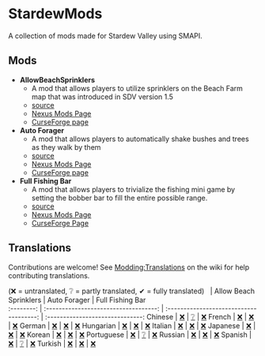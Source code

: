 ﻿# StardewMods

A collection of mods made for Stardew Valley using SMAPI.

## Mods

- **AllowBeachSprinklers**
  - A mod that allows players to utilize sprinklers on the Beach Farm map that was introduced in SDV version 1.5
  - [source](./src/AllowBeachSprinklers)
  - [Nexus Mods Page](https://www.nexusmods.com/stardewvalley/mods/7629)
  - [CurseForge page](https://www.curseforge.com/stardewvalley/mods/allow-beach-sprinklers)
- **Auto Forager**
  - A mod that allows players to automatically shake bushes and trees as they walk by them
  - [source](./src/AutoForager)
  - [Nexus Mods Page](https://www.nexusmods.com/stardewvalley/mods/7736)
  - [CurseForge page](https://www.curseforge.com/stardewvalley/mods/auto-forager)
- **Full Fishing Bar**
  - A mod that allows players to trivialize the fishing mini game by setting the bobber bar to fill the entire possible range.
  - [source](./src/FullFishingBar)
  - [Nexus Mods Page](https://www.nexusmods.com/stardewvalley/mods/23006)
  - [CurseForge Page](https://www.curseforge.com/stardewvalley/mods)

## Translations

Contributions are welcome! See [Modding:Translations](https://stardewvalleywiki.com/Modding:Translations)
on the wiki for help contributing translations.

(❌ = untranslated, ❔ = partly translated, ✔ = fully translated)
&nbsp;     | Allow Beach Sprinklers                | Auto Forager                            | Full Fishing Bar                 
:--------: | :-----------------------------------: | :-------------------------------------: | :------------------------------: 
Chinese    | [❌](./src/AllowBeachSprinklers/i18n) | [❔](./src/AutoForager/i18n/zh.json)    | [❌](./src/FullFishingBar/i18n)
French     | [❌](./src/AllowBeachSprinklers/i18n) | [❌](./src/AutoForager/i18n)           | [❌](./src/FullFishingBar/i18n)
German     | [❌](./src/AllowBeachSprinklers/i18n) | [❌](./src/AutoForager/i18n)           | [❌](./src/FullFishingBar/i18n)
Hungarian  | [❌](./src/AllowBeachSprinklers/i18n) | [❌](./src/AutoForager/i18n)           | [❌](./src/FullFishingBar/i18n)
Italian    | [❌](./src/AllowBeachSprinklers/i18n) | [❌](./src/AutoForager/i18n)           | [❌](./src/FullFishingBar/i18n)
Japanese   | [❌](./src/AllowBeachSprinklers/i18n) | [❌](./src/AutoForager/i18n)           | [❌](./src/FullFishingBar/i18n)
Korean     | [❌](./src/AllowBeachSprinklers/i18n) | [❌](./src/AutoForager/i18n)           | [❌](./src/FullFishingBar/i18n)
Portuguese | [❌](./src/AllowBeachSprinklers/i18n) | [❔](./src/AutoForager/i18n/pt-BR.json) | [❌](./src/FullFishingBar/i18n)
Russian    | [❌](./src/AllowBeachSprinklers/i18n) | [❌](./src/AutoForager/i18n)           | [❌](./src/FullFishingBar/i18n)
Spanish    | [❌](./src/AllowBeachSprinklers/i18n) | [❔](./src/AutoForager/i18n/es.json)    | [❌](./src/FullFishingBar/i18n)
Turkish    | [❌](./src/AllowBeachSprinklers/i18n) | [❌](./src/AutoForager/i18n)           | [❌](./src/FullFishingBar/i18n)
